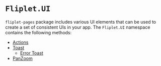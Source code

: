 # `Fliplet.UI`

`fliplet-pages` package includes various UI elements that can be used to create a set of consistent UIs in your app. The `Fliplet.UI` namespace contains the following methods:

* [Actions](fliplet-ui-actions.md)
* [Toast](fliplet-ui-toast.md)
   * [Error Toast](fliplet-ui-toast-error.md)
* [PanZoom](fliplet-ui-panzoom.md)
